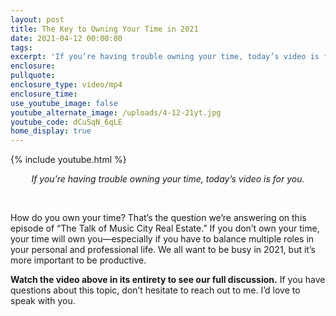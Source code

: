 ```yaml
---
layout: post
title: The Key to Owning Your Time in 2021
date: 2021-04-12 00:00:00
tags:
excerpt: 'If you’re having trouble owning your time, today’s video is for you.'
enclosure:
pullquote:
enclosure_type: video/mp4
enclosure_time:
use_youtube_image: false
youtube_alternate_image: /uploads/4-12-21yt.jpg
youtube_code: dCuSqN_6qLE
home_display: true
---
```

{% include youtube.html %}

<center><em>If you&rsquo;re having trouble owning your time, today&rsquo;s video is for you. </em></center>

&nbsp;

How do you own your time? That’s the question we’re answering on this episode of “The Talk of Music City Real Estate.” If you don’t own your time, your time will own you—especially if you have to balance multiple roles in your personal and professional life. We all want to be busy in 2021, but it’s more important to be productive.&nbsp;

**Watch the video above in its entirety to see our full discussion.** If you have questions about this topic, don’t hesitate to reach out to me. I’d love to speak with you.
